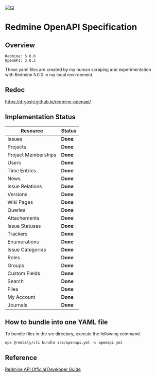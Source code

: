 [![CI](https://github.com/d-yoshi/redmine-openapi/actions/workflows/ci.yml/badge.svg)](https://github.com/d-yoshi/redmine-openapi/actions/workflows/ci.yml)

# Redmine OpenAPI Specification

## Overview

```
Redmine: 5.0.0
OpenAPI: 3.0.3
```

These yaml files are created by my human scraping and experimentation with Redmine 5.0.0 in my local environment.

## Redoc

https://d-yoshi.github.io/redmine-openapi/

## Implementation Status

| Resource            | Status   |
| ------------------- | -------- |
| Issues              | **Done** |
| Projects            | **Done** |
| Project Memberships | **Done** |
| Users               | **Done** |
| Time Entries        | **Done** |
| News                | **Done** |
| Issue Relations     | **Done** |
| Versions            | **Done** |
| Wiki Pages          | **Done** |
| Queries             | **Done** |
| Attachements        | **Done** |
| Issue Statuses      | **Done** |
| Trackers            | **Done** |
| Enumerations        | **Done** |
| Issue Categories    | **Done** |
| Roles               | **Done** |
| Groups              | **Done** |
| Custom Fields       | **Done** |
| Search              | **Done** |
| Files               | **Done** |
| My Account          | **Done** |
| Journals            | **Done** |

## How to bundle into one YAML file

To bundle files in the src directory, execute the following command.

```
npx @redocly/cli bundle src/openapi.yml -o openapi.yml
```

## Reference

[Redmine API Official Developer Guide](https://www.redmine.org/projects/redmine/wiki/Rest_api)
